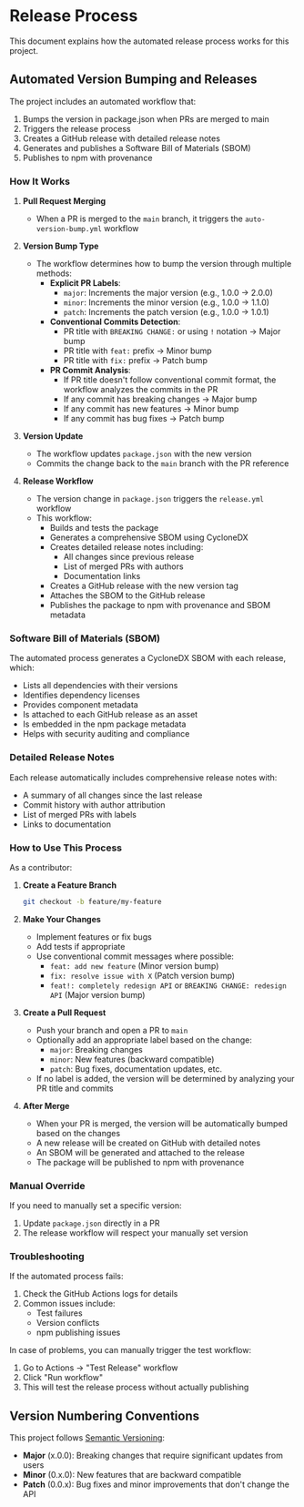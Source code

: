 # Release Process

This document explains how the automated release process works for this project.

## Automated Version Bumping and Releases

The project includes an automated workflow that:
1. Bumps the version in package.json when PRs are merged to main
2. Triggers the release process
3. Creates a GitHub release with detailed release notes
4. Generates and publishes a Software Bill of Materials (SBOM)
5. Publishes to npm with provenance

### How It Works

1. **Pull Request Merging**
   - When a PR is merged to the `main` branch, it triggers the `auto-version-bump.yml` workflow

2. **Version Bump Type**
   - The workflow determines how to bump the version through multiple methods:
     - **Explicit PR Labels**:
       - `major`: Increments the major version (e.g., 1.0.0 → 2.0.0)
       - `minor`: Increments the minor version (e.g., 1.0.0 → 1.1.0)
       - `patch`: Increments the patch version (e.g., 1.0.0 → 1.0.1)
     - **Conventional Commits Detection**:
       - PR title with `BREAKING CHANGE:` or using `!` notation → Major bump
       - PR title with `feat:` prefix → Minor bump
       - PR title with `fix:` prefix → Patch bump
     - **PR Commit Analysis**:
       - If PR title doesn't follow conventional commit format, the workflow analyzes the commits in the PR
       - If any commit has breaking changes → Major bump
       - If any commit has new features → Minor bump
       - If any commit has bug fixes → Patch bump

3. **Version Update**
   - The workflow updates `package.json` with the new version
   - Commits the change back to the `main` branch with the PR reference

4. **Release Workflow**
   - The version change in `package.json` triggers the `release.yml` workflow
   - This workflow:
     - Builds and tests the package
     - Generates a comprehensive SBOM using CycloneDX
     - Creates detailed release notes including:
       - All changes since previous release
       - List of merged PRs with authors
       - Documentation links
     - Creates a GitHub release with the new version tag
     - Attaches the SBOM to the GitHub release
     - Publishes the package to npm with provenance and SBOM metadata

### Software Bill of Materials (SBOM)

The automated process generates a CycloneDX SBOM with each release, which:
- Lists all dependencies with their versions
- Identifies dependency licenses
- Provides component metadata
- Is attached to each GitHub release as an asset
- Is embedded in the npm package metadata
- Helps with security auditing and compliance

### Detailed Release Notes

Each release automatically includes comprehensive release notes with:
- A summary of all changes since the last release
- Commit history with author attribution
- List of merged PRs with labels
- Links to documentation

### How to Use This Process

As a contributor:

1. **Create a Feature Branch**
   ```bash
   git checkout -b feature/my-feature
   ```

2. **Make Your Changes**
   - Implement features or fix bugs
   - Add tests if appropriate
   - Use conventional commit messages where possible:
     - `feat: add new feature` (Minor version bump)
     - `fix: resolve issue with X` (Patch version bump)
     - `feat!: completely redesign API` or `BREAKING CHANGE: redesign API` (Major version bump)

3. **Create a Pull Request**
   - Push your branch and open a PR to `main`
   - Optionally add an appropriate label based on the change:
     - `major`: Breaking changes
     - `minor`: New features (backward compatible)
     - `patch`: Bug fixes, documentation updates, etc.
   - If no label is added, the version will be determined by analyzing your PR title and commits

4. **After Merge**
   - When your PR is merged, the version will be automatically bumped based on the changes
   - A new release will be created on GitHub with detailed notes
   - An SBOM will be generated and attached to the release
   - The package will be published to npm with provenance

### Manual Override

If you need to manually set a specific version:

1. Update `package.json` directly in a PR
2. The release workflow will respect your manually set version

### Troubleshooting

If the automated process fails:

1. Check the GitHub Actions logs for details
2. Common issues include:
   - Test failures
   - Version conflicts
   - npm publishing issues

In case of problems, you can manually trigger the test workflow:

1. Go to Actions → "Test Release" workflow
2. Click "Run workflow"
3. This will test the release process without actually publishing

## Version Numbering Conventions

This project follows [Semantic Versioning](https://semver.org/):

- **Major** (x.0.0): Breaking changes that require significant updates from users
- **Minor** (0.x.0): New features that are backward compatible
- **Patch** (0.0.x): Bug fixes and minor improvements that don't change the API